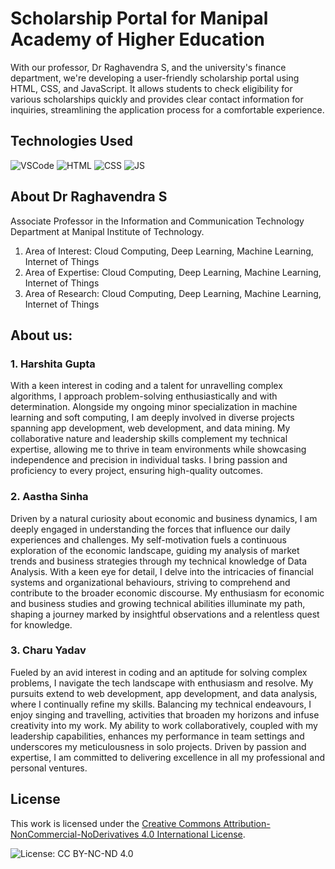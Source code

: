# Scholarship Portal for Manipal Academy of Higher Education

With our professor, Dr Raghavendra S, and the university's finance‬ department, we're developing a user-friendly scholarship portal using‬ HTML, CSS, and JavaScript. It allows students to check eligibility for‬ various scholarships quickly and provides clear contact information for‬ inquiries, streamlining the application process for a comfortable‬ experience.
## Technologies Used
![VSCode](https://img.shields.io/badge/-VSCode-007ACC?style=flat-square&logo=visualstudiocode&logoColor=white) 
![HTML](https://img.shields.io/badge/-HTML-E34F26?style=flat-square&logo=html5&logoColor=white) 
![CSS](https://img.shields.io/badge/-CSS-1572B6?style=flat-square&logo=css3&logoColor=white) 
![JS](https://img.shields.io/badge/-JavaScript-F7DF1E?style=flat-square&logo=javascript&logoColor=black)


## About Dr Raghavendra S
Associate Professor in the Information and Communication Technology Department at Manipal Institute of Technology.
1. Area of Interest: Cloud Computing, Deep Learning, Machine Learning, Internet of Things
2. Area of Expertise: Cloud Computing, Deep Learning, Machine Learning, Internet of Things
3. Area of Research: Cloud Computing, Deep Learning, Machine Learning, Internet of Things

## About us:
### 1. Harshita Gupta
With a keen interest in coding and a talent for unravelling complex algorithms, I approach problem-solving enthusiastically and with determination. Alongside my ongoing minor specialization in machine learning and soft computing, I am deeply involved in diverse projects spanning app development, web development, and data mining. My collaborative nature and leadership skills complement my technical expertise, allowing me to thrive in team environments while showcasing independence and precision in individual tasks. I bring passion and proficiency to every project, ensuring high-quality outcomes.

### 2. Aastha Sinha
Driven by a natural curiosity about economic and business dynamics, I am deeply engaged in understanding the forces that influence our daily experiences and challenges. My self-motivation fuels a continuous exploration of the economic landscape, guiding my analysis of market trends and business strategies through my technical knowledge of Data Analysis. With a keen eye for detail, I delve into the intricacies of financial systems and organizational behaviours, striving to comprehend and contribute to the broader economic discourse. My enthusiasm for economic and business studies and growing technical abilities illuminate my path, shaping a journey marked by insightful observations and a relentless quest for knowledge.

### 3. Charu Yadav
Fueled by an avid interest in coding and an aptitude for solving complex problems, I navigate the tech landscape with enthusiasm and resolve. My pursuits extend to web development, app development, and data analysis, where I continually refine my skills. Balancing my technical endeavours, I enjoy singing and travelling, activities that broaden my horizons and infuse creativity into my work. My ability to work collaboratively, coupled with my leadership capabilities, enhances my performance in team settings and underscores my meticulousness in solo projects. Driven by passion and expertise, I am committed to delivering excellence in all my professional and personal ventures.

## License

This work is licensed under the [Creative Commons Attribution-NonCommercial-NoDerivatives 4.0 International License](http://creativecommons.org/licenses/by-nc-nd/4.0/).

![License: CC BY-NC-ND 4.0](https://licensebuttons.net/l/by-nc-nd/4.0/88x31.png)
